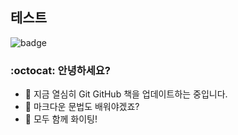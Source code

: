 ## 테스트

![badge](https://img.shields.io/badge/Practice%20Cat-Hello%20GitHub-orange)

### :octocat: 안녕하세요?

- 🔭 지금 열심히 Git GitHub 책을 업데이트하는 중입니다.
- 🌱 마크다운 문법도 배워야겠죠?
- 👯 모두 함께 화이팅!

